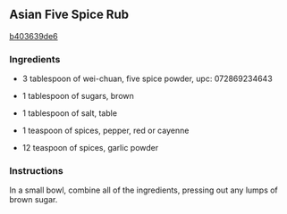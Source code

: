 ## Asian Five Spice Rub

[b403639de6](http://www.food.com/recipe/asian-five-spice-rub-451511)

### Ingredients

 - 3 tablespoon of wei-chuan, five spice powder, upc: 072869234643

 - 1 tablespoon of sugars, brown

 - 1 tablespoon of salt, table

 - 1 teaspoon of spices, pepper, red or cayenne

 - 12 teaspoon of spices, garlic powder

### Instructions

In a small bowl, combine all of the ingredients, pressing out any lumps of brown sugar.